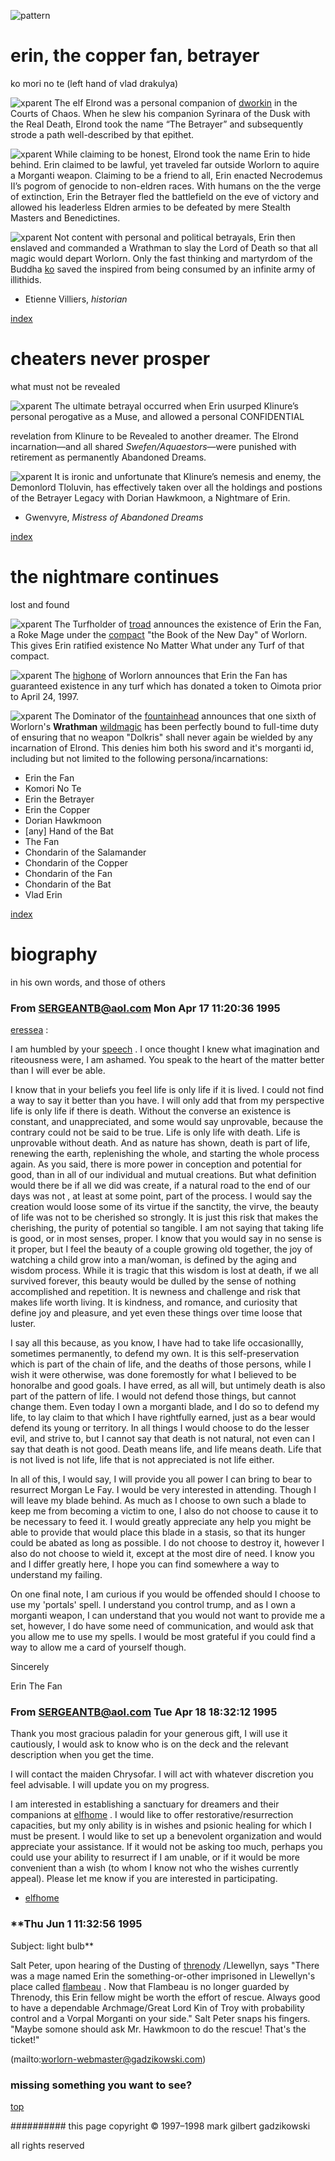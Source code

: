![pattern](assets/pattern.gif)

# erin, the copper fan, betrayer



ko mori no te (left hand of vlad drakulya)

![xparent](assets/xparent.gif)  The elf Elrond was a personal companion of  [dworkin](dworkin.md)  in the Courts of Chaos. When he slew his companion Syrinara of the Dusk with the Real Death, Elrond took the name “The Betrayer” and subsequently strode a path well-described by that epithet.

  ![xparent](assets/xparent.gif)  While claiming to be honest, Elrond took the name Erin to hide behind. Erin claimed to be lawful, yet traveled far outside Worlorn to aquire a Morganti weapon. Claiming to be a friend to all, Erin enacted Necrodemus II’s pogrom of genocide to non-eldren races. With humans on the the verge of extinction, Erin the Betrayer fled the battlefield on the eve of victory and allowed his leaderless Eldren armies to be defeated by mere Stealth Masters and Benedictines.

  ![xparent](assets/xparent.gif)  Not content with personal and political betrayals, Erin then enslaved and commanded a Wrathman to slay the Lord of Death so that all magic would depart Worlorn. Only the fast thinking and martyrdom of the Buddha  [ko](ko.md)  saved the inspired from being consumed by an infinite army of illithids.

 
 - Etienne Villiers, *historian* 



 [index](index.md) 


# cheaters never prosper



what must not be revealed





  ![xparent](assets/xparent.gif)  The ultimate betrayal occurred when Erin usurped Klinure’s personal perogative as a Muse, and allowed a personal 
 CONFIDENTIAL

 revelation from Klinure to be Revealed to another dreamer. The Elrond incarnation—and all shared *Swefen/Aquaestors*—were punished with retirement as permanently Abandoned Dreams.

  ![xparent](assets/xparent.gif)  It is ironic and unfortunate that Klinure’s nemesis and enemy, the Demonlord Tloluvin, has effectively taken over all the holdings and postions of the Betrayer Legacy with Dorian Hawkmoon, a Nightmare of Erin. 
 - Gwenvyre, *Mistress of Abandoned Dreams* 



 [index](index.md) 


# the nightmare continues



lost and found





  ![xparent](assets/xparent.gif)  The Turfholder of  [troad](troad.md)  announces the existence of Erin the Fan, a Roke Mage under the  [compact](compact.md)  "the Book of the New Day" of Worlorn. This gives Erin ratified existence No Matter What under any Turf of that compact. 

  ![xparent](assets/xparent.gif)  The  [highone](highone.md)  of Worlorn announces that Erin the Fan has guaranteed existence in any turf which has donated a token to Oimota prior to April 24, 1997. 

  ![xparent](assets/xparent.gif)  The Dominator of the  [fountainhead](fountainhead.md)  announces that one sixth of Worlorn's **Wrathman**  [wildmagic](wildmagic.md)  has been perfectly bound to full-time duty of ensuring that no weapon "Dolkris" shall never again be wielded by any incarnation of Elrond. This denies him both his sword and it's morganti id, including but not limited to the following persona/incarnations: 

* Erin the Fan
* Komori No Te
* Erin the Betrayer
* Erin the Copper
* Dorian Hawkmoon
* [any] Hand of the Bat
* The Fan
* Chondarin of the Salamander
* Chondarin of the Copper
* Chondarin of the Fan
* Chondarin of the Bat
* Vlad Erin

 

 [index](index.md) 


# biography



in his own words, and those of others





 
### **From SERGEANTB@aol.com Mon Apr 17 11:20:36 1995**

 
  [eressea](eressea.md) : 


 I am humbled by your  [speech](speech.md) . I once thought I knew what imagination and riteousness were, I am ashamed. You speak to the heart of the matter better than I will ever be able. 


 I know that in your beliefs you feel life is only life if it is lived. I could not find a way to say it better than you have. I will only add that from my perspective life is only life if there is death. Without the converse an existence is constant, and unappreciated, and some would say unprovable, because the contrary could not be said to be true. Life is only life with death. Life is unprovable without death. And as nature has shown, death is part of life, renewing the earth, replenishing the whole, and starting the whole process again. As you said, there is more power in conception and potential for good, than in all of our individual and mutual creations. But what definition would there be if all we did was create, if a natural road to the end of our days was not , at least at some point, part of the process. I would say the creation would loose some of its virtue if the sanctity, the virve, the beauty of life was not to be cherished so strongly. It is just this risk that makes the cherishing, the purity of potential so tangible. I am not saying that taking life is good, or in most senses, proper. I know that you would say in no sense is it proper, but I feel the beauty of a couple growing old together, the joy of watching a child grow into a man/woman, is defined by the aging and wisdom process. While it is tragic that this wisdom is lost at death, if we all survived forever, this beauty would be dulled by the sense of nothing accomplished and repetition. It is newness and challenge and risk that makes life worth living. It is kindness, and romance, and curiosity that define joy and pleasure, and yet even these things over time loose that luster. 


 I say all this because, as you know, I have had to take life occasionallly, sometimes permanently, to defend my own. It is this self-preservation which is part of the chain of life, and the deaths of those persons, while I wish it were otherwise, was done foremostly for what I believed to be honoralbe and good goals. I have erred, as all will, but untimely death is also part of the pattern of life. I would not defend those things, but cannot change them. Even today I own a morganti blade, and I do so to defend my life, to lay claim to that which I have rightfully earned, just as a bear would defend its young or territory. In all things I would choose to do the lesser evil, and strive to, but I cannot say that death is not natural, not even can I say that death is not good. Death means life, and life means death. Life that is not lived is not life, life that is not appreciated is not life either. 


 In all of this, I would say, I will provide you all power I can bring to bear to resurrect Morgan Le Fay. I would be very interested in attending. Though I will leave my blade behind. As much as I choose to own such a blade to keep me from becoming a victim to one, I also do not choose to cause it to be necessary to feed it. I would greatly appreciate any help you might be able to provide that would place this blade in a stasis, so that its hunger could be abated as long as possible. I do not choose to destroy it, however I also do not choose to wield it, except at the most dire of need. I know you and I differ greatly here, I hope you can find somewhere a way to understand my failing. 


 On one final note, I am curious if you would be offended should I choose to use my 'portals' spell. I understand you control trump, and as I own a morganti weapon, I can understand that you would not want to provide me a set, however, I do have some need of communication, and would ask that you allow me to use my spells. I would be most grateful if you could find a way to allow me a card of yourself though. 


 Sincerely

 Erin The Fan 


 
### **From SERGEANTB@aol.com Tue Apr 18 18:32:12 1995**

 


 Thank you most gracious paladin for your generous gift, I will use it cautiously, I would ask to know who is on the deck and the relevant description when you get the time. 


 I will contact the maiden Chrysofar. I will act with whatever discretion you feel advisable. I will update you on my progress. 


 I am interested in establishing a sanctuary for dreamers and their companions at  [elfhome](elfhome.md) . I would like to offer restorative/resurrection capacities, but my only ability is in wishes and psionic healing for which I must be present. I would like to set up a benevolent organization and would appreciate your assistance. If it would not be asking too much, perhaps you could use your ability to resurrect if I am unable, or if it would be more convenient than a wish (to whom I know not who the wishes currently appeal). Please let me know if you are interested in participating. 



* [elfhome](elfhome.md)

 
 
### **Thu Jun 1 11:32:56 1995

 Subject: light bulb**

 


 Salt Peter, upon hearing of the Dusting of  [threnody](threnody.md) /Llewellyn, says "There was a mage named Erin the something-or-other imprisoned in Llewellyn's place called  [flambeau](flambeau.md) . Now that Flambeau is no longer guarded by Threnody, this Erin fellow might be worth the effort of rescue. Always good to have a dependable Archmage/Great Lord Kin of Troy with probability control and a Vorpal Morganti on your side." Salt Peter snaps his fingers. "Maybe somone should ask Mr. Hawkmoon to do the rescue! That's the ticket!" 



 (mailto:worlorn-webmaster@gadzikowski.com) 


### missing something you want to see?



 [top](#top) 


########## this page copyright © 1997–1998 mark gilbert gadzikowski

all rights reserved